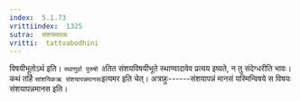 ```yaml
---
index:  5.1.73
vrittiindex:  1325
sutra:  संशयमापन्नः
vritti:  tattvabodhini 
---
```


विषयीभूतोऽर्थ इति। `स्थाणुर्वा पुरुषो वे`तित संशयविषयीभूते स्थाण्वादावेव प्रत्यय इष्यते, न तु संदेग्धरीति भावः। कथं तर्हि `सांशयिकऋ संशयापन्नमानसः`इत्यमर इति चेत्। अत्राहुः------संशयापन्नं मानसं यस्मिन्विषये स विषयः संशयापन्नमानस इति।

